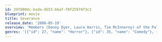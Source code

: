 ```yaml
---
id: 29f800dc-bada-4553-b6af-f0f25974f3c2
blueprint: movie
title: Severance
release_date: '2006-05-19'
overview: 'Members (Danny Dyer, Laura Harris, Tim McInnerny) of the Palisades Defense Corp. sales group arrive in Europe for a team-building exercise. A fallen tree blocks the route, and they must hike to their destination. However, a psychotic killer lurks in the woods, and he has a horrible fate in mind for each of the co-workers.'
genres: '[{"id": 27, "name": "Horror"}, {"id": 35, "name": "Comedy"}, {"id": 53, "name": "Thriller"}]'
---
```

